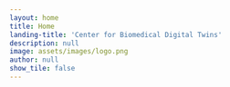 ```yaml
---
layout: home
title: Home
landing-title: 'Center for Biomedical Digital Twins'
description: null
image: assets/images/logo.png
author: null
show_tile: false
---
```

